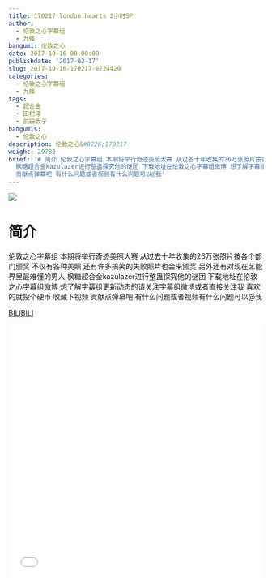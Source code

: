 ```yaml
---
title: 170217 london hearts 2小时SP
author:
  - 伦敦之心字幕组
  - 九條
bangumi: 伦敦之心
date: 2017-10-16 00:00:00
publishdate: '2017-02-17'
slug: 2017-10-16-170217-8724429
categories:
  - 伦敦之心字幕组
  - 九條
tags:
  - 超合金
  - 田村淳
  - 前田敦子
bangumis:
  - 伦敦之心
description: 伦敦之心&#8226;170217
weight: 29783
brief: '# 简介 伦敦之心字幕组 本期将举行奇迹美照大赛 从过去十年收集的26万张照片按各个部门颁奖 不仅有各种美照 还有许多搞笑的失败照片也会来颁奖 另外还有对现在艺能界里最难懂的男人
  枫糖超合金kazulazer进行整蛊探究他的谜团 下载地址在伦敦之心字幕组微博 想了解字幕组更新动态的请关注字幕组微博或者直接关注我 喜欢的就投个硬币 收藏下视频
  贡献点弹幕吧 有什么问题或者视频有什么问题可以@我'
---
```


![](https://i.imgur.com/72lKndW.jpg)

# 简介  
伦敦之心字幕组 本期将举行奇迹美照大赛 从过去十年收集的26万张照片按各个部门颁奖 不仅有各种美照 还有许多搞笑的失败照片也会来颁奖  另外还有对现在艺能界里最难懂的男人 枫糖超合金kazulazer进行整蛊探究他的谜团  下载地址在伦敦之心字幕组微博 想了解字幕组更新动态的请关注字幕组微博或者直接关注我 喜欢的就投个硬币 收藏下视频 贡献点弹幕吧
有什么问题或者视频有什么问题可以@我

  [BILIBILI](https://www.bilibili.com/video/av8724429/)


<div class="vcontainer">  <iframe class='video' src="//www.bilibili.com/blackboard/player.html?aid=8724429" width="100%" height="500" frameborder="0" allowfullscreen="allowfullscreen"></iframe></div>
